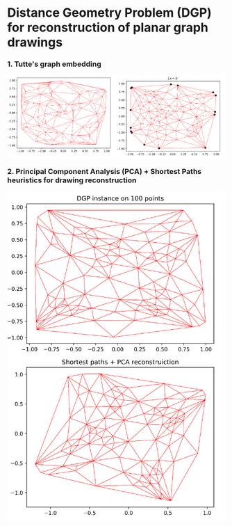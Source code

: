 # Distance Geometry Problem (DGP) for reconstruction of planar graph drawings   

### 1. Tutte's graph embedding
<div style="display: flex; justify-content: center;">
    <img src="https://github.com/Nikita-Dudorov/DGP_planar_graph/blob/main/images/trian100.png" style="height:50%;width:50%;" alt="Image 1"/>
    <img src="https://github.com/Nikita-Dudorov/DGP_planar_graph/blob/main/images/tutte100.png" style="height:50%;width:50%;" alt="Image 2"/>
</div>

### 2. Principal Component Analysis (PCA) + Shortest Paths heuristics for drawing reconstruction
![](https://github.com/Nikita-Dudorov/DGP_planar_graph/blob/main/images/Instance100.png)
![](https://github.com/Nikita-Dudorov/DGP_planar_graph/blob/main/images/FW_PCA100.png)
